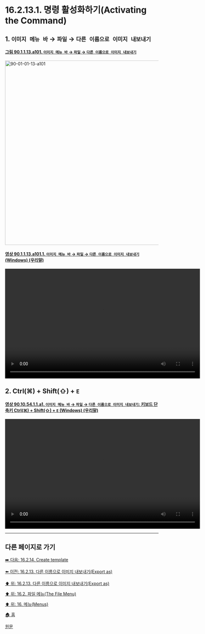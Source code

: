 # 16.2.13.1. 명령 활성화하기(Activating the Command)

<a id="16-02-13-01-s1"></a>

## 1. `이미지 메뉴 바` → `파일` → `다른 이름으로 이미지 내보내기`

<a id="90-01-01-13-a101"></a>

#### [그림 90.1.1.13.a101. `이미지 메뉴 바` → `파일` → `다른 이름으로 이미지 내보내기`](./90-01-01-13-export_as.md#90-01-01-13-a101)
<img width="980" height="605" alt="90-01-01-13-a101" src="https://github.com/user-attachments/assets/7efc670d-3cd3-44fc-b9e2-b3331f261585" />

<a id="90-01-01-13-a101-01"></a>

#### [영상 90.1.1.13.a101.1. `이미지 메뉴 바` → `파일` → `다른 이름으로 이미지 내보내기` (Windows) (우리말)](./90-01-01-13-export_as.md#90-01-01-13-a101-01)
<video controls="controls" width="640" height="360" src="https://github.com/user-attachments/assets/2b0b4cbd-1730-4881-a9f6-075f02037f71"></video>

<a id="16-02-13-01-s2"></a>

## 2. Ctrl(⌘) + Shift(⇧) + `E`

<a id="90-10-54-01-01-a1"></a>

#### [영상 90.10.54.1.1.a1. `이미지 메뉴 바` → `파일` → `다른 이름으로 이미지 내보내기`: 키보드 단축키 Ctrl(⌘) + Shift(⇧) + `E` (Windows) (우리말)](./90-10-54-01-01-ctrl_shift_e.md#90-10-54-01-01-a1)
<video controls="controls" width="640" height="360" src="https://github.com/user-attachments/assets/34b82604-0c51-402c-a445-01684197a01a"></video>

***

## 다른 페이지로 가기

[➡️ 다음: 16.2.14. Create template](./16-02-14-create-template.md)

[⬅️ 이전: 16.2.13. 다른 이름으로 이미지 내보내기(Export as)](./16-02-13-00-export-as.md)

[⬆️ 위: 16.2.13. 다른 이름으로 이미지 내보내기(Export as)](./16-02-13-00-export-as.md)

[⬆️ 위: 16.2. 파일 메뉴(The File Menu)](./16-02-00-the-file-menu.md)

[⬆️ 위: 16. 메뉴(Menus)](./16-00-menus.md)

[🏠 홈](./00-home.md)

[원문](https://docs.gimp.org/2.10/ko/gimp-file-export-as.html#idm23260)